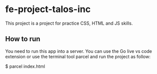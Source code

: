 # fe-project-talos-inc

This project is a project for practice CSS, HTML and JS skills.

## How to run

You need to run this app into a server. You can use the Go live vs code extension or use the terminal tool parcel and run the project as follow:

$ parcel index.html
